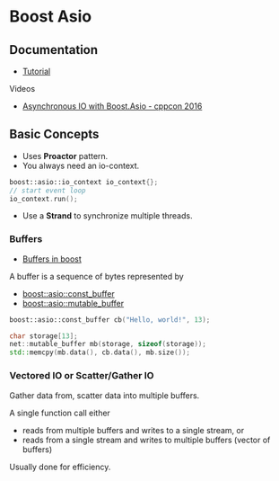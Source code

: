 # Boost Asio

## Documentation

- [Tutorial](https://www.boost.org/doc/libs/master/doc/html/boost_asio/tutorial.html)

Videos

- [Asynchronous IO with Boost.Asio - cppcon 2016](https://www.youtube.com/watch?v=rwOv_tw2eA4)

## Basic Concepts

- Uses **Proactor** pattern.
- You always need an io-context.

```cpp
boost::asio::io_context io_context{};
// start event loop
io_context.run();
```

- Use a **Strand** to synchronize multiple threads.

### Buffers
- [Buffers in boost](https://www.boost.org/doc/libs/1_77_0/doc/html/boost_asio/overview/core/buffers.html)

A buffer is a sequence of bytes represented by
- [boost::asio::const_buffer](https://www.boost.org/doc/libs/master/doc/html/boost_asio/reference/const_buffer.html)
- [boost::asio::mutable_buffer](https://www.boost.org/doc/libs/master/doc/html/boost_asio/reference/mutable_buffer.html)

```cpp
boost::asio::const_buffer cb("Hello, world!", 13);

char storage[13];
net::mutable_buffer mb(storage, sizeof(storage));
std::memcpy(mb.data(), cb.data(), mb.size());
```

### Vectored IO or Scatter/Gather IO

Gather data from, scatter data into multiple buffers.

A single function call either
- reads from multiple buffers and writes to a single stream, or
- reads from a single stream and writes to multiple buffers (vector of buffers)

Usually done for efficiency.